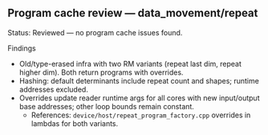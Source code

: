 ## Program cache review — data_movement/repeat

Status: Reviewed — no program cache issues found.

Findings
- Old/type-erased infra with two RM variants (repeat last dim, repeat higher dim). Both return programs with overrides.
- Hashing: default determinants include repeat count and shapes; runtime addresses excluded.
- Overrides update reader runtime args for all cores with new input/output base addresses; other loop bounds remain constant.
  - References: `device/host/repeat_program_factory.cpp` overrides in lambdas for both variants.

